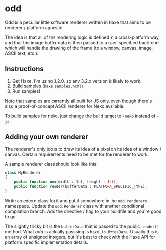 # odd

Odd is a peculiar little software renderer written in Haxe that aims to be renderer / platform agnostic.

The idea is that all of the rendering logic is defined in a cross-platform way, and that the image buffer data is then passed to a user-specified back-end which will handle the drawing of the frame (to a window, canvas, image, ASCII text, etc.).

## Instructions

1. Get [Haxe](http://haxe.org/download/). I'm using 3.2.0, so any 3.2.x version is likely to work.
2. Build samples (`haxe samples.hxml`)
3. Run samples!

Note that samples are currently all built for JS only, even though there's also a proof-of-concept ASCII renderer for Neko available.

To build samples for neko, just change the build target to `-neko` instead of `-js`.

## Adding your own renderer

The renderer's only job is to draw its idea of a pixel on its idea of a window / canvas. Certain requirements need to be met for the renderer to work.

A sample renderer class should look like this:

```haxe
class MyRenderer
{
    public function new(width : Int, height : Int);
    public function render(bufferData : PLATFORM_SPECIFIC_TYPE);
}
```

Write an extern class for it and put it somewhere in the `odd.renderers` namespace. Update the `odd.Renderer` class with another conditional compilation branch. Add the directive / flag to your buildfile and you're good to go.

The slightly tricky bit is the `bufferData` that is passed to the public `render()` method. What _odd_ is actually passsing is `haxe.io.BytesData`. Usually this is an array of unsigned integers, but it's best to check with the Haxe API for platform specific implementation details.
